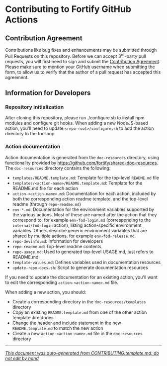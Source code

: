 # Contributing to Fortify GitHub Actions

## Contribution Agreement

Contributions like bug fixes and enhancements may be submitted through Pull Requests on this repository. Before we can accept 3<sup>rd</sup>-party pull requests, you will first need to sign and submit the [Contribution Agreement](https://github.com/fortify/repo-resources/raw/main/static/Open%20Source%20Contribution%20Agreement%20Jan2020v1.pdf). Please make sure to mention your GitHub username when submitting the form, to allow us to verify that the author of a pull request has accepted this agreement. 


<!-- START-INCLUDE:repo-devinfo.md -->

## Information for Developers

### Repository initialization
After cloning this repository, please run ./configure.sh to install npm modules and configure git hooks. When adding a new NodeJS-based action, you'll need to update `<repo-root>/configure.sh` to add the action directory to the for-loop.

### Action documentation
Action documentation is generated from the `doc-resources` directory, using functionality provided by https://github.com/fortify/shared-doc-resources. The `doc-resources` directory contains the following:

* `templates/README.template.md`: Template for the top-level `README.md` file
* `templates/<action-name>/README.template.md`: Template for the README.md file for each action
* `action-<action-name>.md`: Documentation for each action, included by both the corresponding action readme template, and the top-level readme (through `repo-readme.md`)
* `env-*.md`: Documentation for the environment variables supported by the various actions. Most of these are named after the action that they correspond to, for example `env-fod-login.md` (corresponding to the `internal/fod-login` action), listing action-specific environment variables. Others describe generic environment variables that are shared by multiple actions, for example `env-fod-release.md`.
* `repo-devinfo.md`: Information for developers
* `repo-readme.md`: Top-level readme contents
* `repo-usage.md`: Used to generated top-level USAGE.md, just refers to README.md
* `template-values.md`: Defines variables used in documentation resources
* `update-repo-docs.sh`: Script to generate documentation resources

If you need to update the documentation for an existing action, you'll want to edit the corresponding `action-<action-name>.md` file. 

When adding a new action, you should:
* Create a corresponding directory in the `doc-resources/templates` directory
* Copy an existing `README.template.md` from one of the other action template directories
* Change the header and include statement in the new `README.template.md` to match the new action
* Create a new `action-<action-name>.md` file in the `doc-resources` directory

<!-- END-INCLUDE:repo-devinfo.md -->


---

*[This document was auto-generated from CONTRIBUTING.template.md; do not edit by hand](https://github.com/fortify/shared-doc-resources/blob/main/USAGE.md)*
